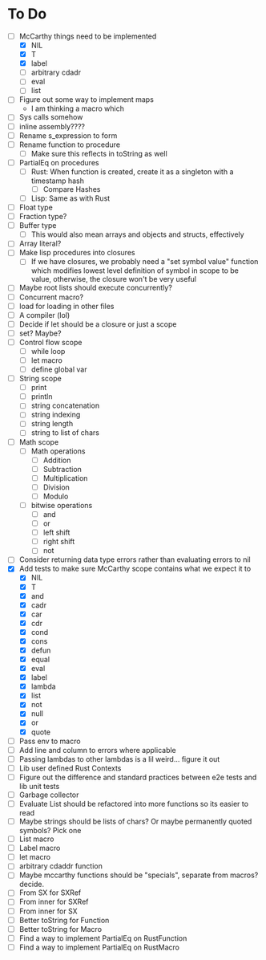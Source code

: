 # To Do
- [ ] McCarthy things need to be implemented
    - [x] NIL
    - [x] T
    - [x] label
    - [ ] arbitrary cdadr
    - [ ] eval
    - [ ] list
- [ ] Figure out some way to implement maps
    - I am thinking a macro which 
- [ ] Sys calls somehow
- [ ] inline assembly????
- [ ] Rename s\_expression to form
- [ ] Rename function to procedure
    - [ ] Make sure this reflects in toString as well
- [ ] PartialEq on procedures
    - [ ] Rust: When function is created, create it as a singleton with a timestamp hash
        - [ ] Compare Hashes
    - [ ] Lisp: Same as with Rust
- [ ] Float type
- [ ] Fraction type?
- [ ] Buffer type
    - [ ] This would also mean arrays and objects and structs, effectively
- [ ] Array literal?
- [ ] Make lisp procedures into closures
    - [ ] If we have closures, we probably need a "set symbol value" function
          which modifies lowest level definition of symbol in scope to be value,
          otherwise, the closure won't be very useful
- [ ] Maybe root lists should execute concurrently?
- [ ] Concurrent macro?
- [ ] load for loading in other files
- [ ] A compiler (lol)
- [ ] Decide if let should be a closure or just a scope
- [ ] set? Maybe?
- [ ] Control flow scope
    - [ ] while loop
    - [ ] let macro
    - [ ] define global var
- [ ] String scope
    - [ ] print
    - [ ] println
    - [ ] string concatenation
    - [ ] string indexing
    - [ ] string length
    - [ ] string to list of chars
- [ ] Math scope
    - [ ] Math operations
        - [ ] Addition
        - [ ] Subtraction
        - [ ] Multiplication
        - [ ] Division
        - [ ] Modulo
    - [ ] bitwise operations
        - [ ] and
        - [ ] or
        - [ ] left shift
        - [ ] right shift
        - [ ] not
- [ ] Consider returning data type errors rather than evaluating errors to nil
- [x] Add tests to make sure McCarthy scope contains what we expect it to
    - [x] NIL
    - [x] T
    - [x] and
    - [x] cadr
    - [x] car
    - [x] cdr
    - [x] cond
    - [x] cons
    - [x] defun
    - [x] equal
    - [x] eval
    - [x] label
    - [x] lambda
    - [x] list
    - [x] not
    - [x] null
    - [x] or
    - [x] quote
- [ ] Pass env to macro
- [ ] Add line and column to errors where applicable
- [ ] Passing lambdas to other lambdas is a lil weird... figure it out
- [ ] Lib user defined Rust Contexts
- [ ] Figure out the difference and standard practices between e2e tests and lib unit tests
- [ ] Garbage collector
- [ ] Evaluate List should be refactored into more functions so its easier to read
- [ ] Maybe strings should be lists of chars? Or maybe permanently quoted symbols? Pick one
- [ ] List macro
- [ ] Label macro
- [ ] let macro
- [ ] arbitrary cdaddr function
- [ ] Maybe mccarthy functions should be "specials", separate from macros? decide.
- [ ] From SX for SXRef
- [ ] From inner for SXRef
- [ ] From inner for SX
- [ ] Better toString for Function
- [ ] Better toString for Macro
- [ ] Find a way to implement PartialEq on RustFunction
- [ ] Find a way to implement PartialEq on RustMacro
